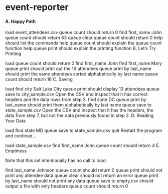 event-reporter
==============

#### A. Happy Path

load event_attendees.csv
queue count should return 0
find first_name John
queue count should return 63
queue clear
queue count should return 0
help should list the commands
help queue count should explain the queue count function
help queue print should explain the printing function
B. Let’s Try Printing

load
queue count should return 0
find first_name John
find first_name Mary
queue print should print out the 16 attendees
queue print by last_name should print the same attendees sorted alphabetically by last name
queue count should return 16
C. Saving

load
find city Salt Lake City
queue print should display 13 attendees
queue save to city_sample.csv
Open the CSV and inspect that it has correct headers and the data rows from step 3.
find state DC
queue print by last_name should print them alphabetically by last name
queue save to state_sample.csv
Open the CSV and inspect that it has the headers, the data from step 7, but not the data previously found in step 2.
D. Reading Your Data

load
find state MD
queue save to state_sample.csv
quit
Restart the program and continue…

load state_sample.csv
find first_name John
queue count should return 4
E. Emptiness

Note that this set intentionally has no call to load:

find last_name Johnson
queue count should return 0
queue print should not print any attendee data
queue clear should not return an error
queue print by last_name should not print any data
queue save to empty.csv should output a file with only headers
queue count should return 0
